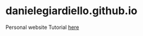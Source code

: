 # danielegiardiello.github.io
Personal website
Tutorial [here](https://www.emilyzabor.com/tutorials/rmarkdown_websites_tutorial.html)
